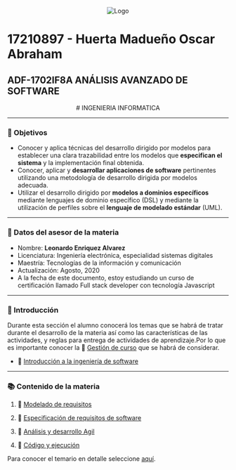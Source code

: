 <p align="center">
    <img alt="Logo" src="https://lh3.googleusercontent.com/proxy/Rbf79DDZ1nfeXGBo_k0MsH-qSP2nG3nQrH0PmJuiY3HvvmoJjF8ooDXJVtVnODgJbw2hL9b_VyfP-RX_HCHOqEh9jRMAbAOUCMd9Blg8MXY-6PfR">
</p>

# 17210897 - Huerta Madueño Oscar Abraham

## ADF-1702IF8A ANÁLISIS AVANZADO DE SOFTWARE
<p align="center">
    # INGENIERIA INFORMATICA
   
---

### :pencil: Objetivos

+ Conocer y aplica técnicas del desarrollo dirigido por modelos para establecer una clara trazabilidad entre los modelos que **especifican el sistema** y la implementación final obtenida. 
+ Conocer, aplicar y **desarrollar aplicaciones de software** pertinentes utilizando una metodología de desarrollo dirigida por modelos adecuada. 
+ Utilizar el desarrollo dirigido por **modelos a dominios específicos** mediante lenguajes de dominio específico (DSL) y mediante la utilización de perfiles sobre el **lenguaje de modelado estándar** (UML).
  
---

### :necktie: Datos del asesor de la materia

* Nombre: **Leonardo Enriquez Alvarez**
* Licenciatura: Ingeniería electrónica, especialidad sistemas digitales
* Maestría: Tecnologías de la información y comunicación
* Actualización: Agosto, 2020
* A la fecha de este documento, estoy estudiando un curso de certificación llamado Full stack developer con tecnología Javascript

---

### :blue_book: Introducción

Durante esta sección el alumno conocerá los temas que se habrá de tratar durante el desarrollo de la materia así como las características de las actividades, y reglas para entrega de actividades de aprendizaje.​ Por lo que es importante conocer la :green_book: [Gestión de curso](docs/D0_Introduccion.md) que se habrá de considerar.

- :book: [Introducción a la ingeniería de software](docs/D0.1_Introduccion_IngenieriaSoftware.md)
---

### :books: Contenido de la materia​

1. :book:   [Modelado de requisitos](docs/D1.0_Modelado_requisitos.md)

2. :book: [Especificación de requisitos de software](docs/D2.0_Especificacion_requisitos.md)

3. :book: [Análisis y desarrollo Agil](docs/D3.0_AnalisisArquitectura_y_desarrolloAgil.md)

4. :book: [Código y ejecución](docs/D4.0_Codigo_y_ejecucion.md)

Para conocer el temario en detalle seleccione [aquí](pdf/ADF-1702_AnálisisAvanzadoDeSoftware.pdf).
